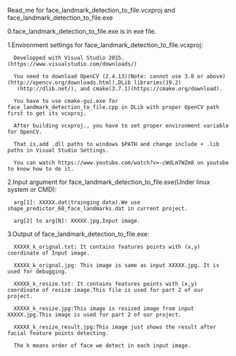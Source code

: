Read_me for face_landmark_detection_to_file.vcxproj and face_landmark_detection_to_file.exe

  0.face_landmark_detection_to_file.exe is in exe file.

  1.Environment settings for face_landmark_detection_to_file.vcxproj:
           
      Developped with Visual Studio 2015. (https://www.visualstudio.com/downloads/)
  
      You need to download OpenCV (2.4.13)(Note: cannot use 3.0 or above)(http://opencv.org/downloads.html),DLib libraries(19.2)  
       (http://dlib.net/), and cmake(3.7.1)(https://cmake.org/download).
      
      You have to use cmake-gui.exe for face_landmark_detection_to_file.cpp in DLib with proper OpenCV path first to get its vcxproj.
  
      After building vcxproj., you have to set proper environment variable for OpenCV.
  
      That is,add .dll paths to windows $PATH and change include + .lib paths in Visual Studio Settings.
  
      You can watch https://www.youtube.com/watch?v=-cWdLm7WZm8 on youtube to know how to do it.

  2.Input argument for face_landmark_detection_to_file.exe(Under linux system or CMD):
  
      arg[1]: XXXXX.dat(trainging data).We use shape_predictor_68_face_landmarks.dat in current project.
  
      arg[2] to arg[N]: XXXXX.jpg.Input image.

  3.Output of face_landmark_detection_to_file.exe:
  
      XXXXX_k_orignal.txt: It contains features points with (x,y) coordinate of Input image.
  
      XXXXX_k_orignal.jpg: This image is same as input XXXXX.jpg. It is used for debugging.
  
      XXXXX_k_resize.txt: It contains features points with (x,y) coordinate of resize image.This file is used for part 2 of our project.
  
      XXXXX_k_resize.jpg:This image is resized image from input XXXXX.jpg.This image is used for part 2 of our project.
  
      XXXXX_k_resize_result.jpg:This image just shows the result after facial feature points detecting.
  
      The k means order of face we detect in each input image. 
